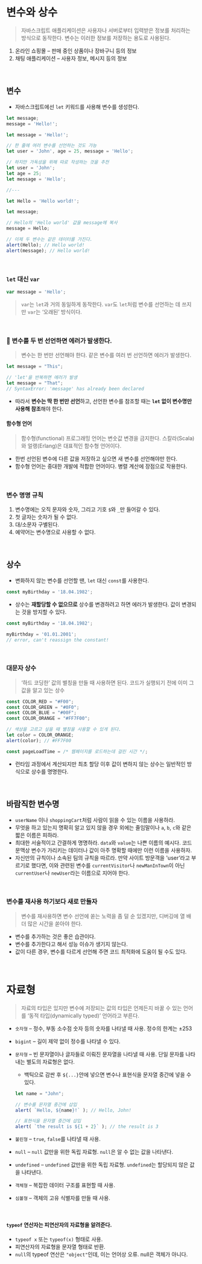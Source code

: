 # 변수와 상수

> 자바스크립트 애플리케이션은 사용자나 서버로부터 입력받은 정보를 처리하는 방식으로 동작한다. 변수는 이러한 정보를 저장하는 용도로 사용된다.

1. 온라인 쇼핑몰 – 판매 중인 상품이나 장바구니 등의 정보
2. 채팅 애플리케이션 – 사용자 정보, 메시지 등의 정보

<br>

## 변수

- 자바스크립트에선 `let` 키워드를 사용해 변수를 생성한다.

```javascript
let message;
message = 'Hello!';

let message = 'Hello!'; 

// 한 줄에 여러 변수를 선언하는 것도 가능
let user = 'John', age = 25, message = 'Hello';

// 하지만 가독성을 위해 따로 작성하는 것을 추천
let user = 'John';
let age = 25;
let message = 'Hello';

//---

let Hello = 'Hello world!';

let message;

// Hello의 'Hello world' 값을 message에 복사
message = Hello;

// 이제 두 변수는 같은 데이터를 가진다.
alert(Hello); // Hello world!
alert(message); // Hello world!
```

<br>

### `let` 대신 `var`

```javascript
var message = 'Hello';
```

> `var`는 `let`과 거의 동일하게 동작한다. `var`도 `let`처럼 변수를 선언하는 데 쓰지만 `var`는 ‘오래된’ 방식이다.

<br>

### 🚨 **변수를 두 번 선언하면 에러가 발생한다.**

> 변수는 한 번만 선언해야 한다. 같은 변수를 여러 번 선언하면 에러가 발생한다.

```javascript
let message = "This";

// 'let'을 반복하면 에러가 발생
let message = "That"; 
// SyntaxError: 'message' has already been declared
```

- 따라서 **변수는 딱 한 번만 선언**하고, 선언한 변수를 참조할 때는 **`let` 없이 변수명만 사용해 참조**해야 한다.

#### 함수형 언어

> 함수형(functional) 프로그래밍 언어는 변숫값 변경을 금지한다. 스칼라(Scala)와 얼랭(Erlang)은 대표적인 함수형 언어이다.

- 한번 선언된 변수에 다른 값을 저장하고 싶으면 새 변수를 선언해야만 한다.
- 함수형 언어는 중대한 개발에 적합한 언어이다. 병렬 계산에 장점으로 작용한다.

<br>

### 변수 명명 규칙

1. 변수명에는 오직 문자와 숫자, 그리고 기호 `$`와 `_`만 들어갈 수 있다.
2. 첫 글자는 숫자가 될 수 없다.
3. 대/소문자 구별된다.
4. 예약어는 변수명으로 사용할 수 없다.

<br>

## 상수

- 변화하지 않는 변수를 선언할 땐, `let` 대신 `const`를 사용한다.

```javascript
const myBirthday = '18.04.1982';
```

- 상수는 **재할당할 수 없으므로** 상수를 변경하려고 하면 에러가 발생한다. 값이 변경되는 것을 방지할 수 있다.

```javascript
const myBirthday = '18.04.1982';

myBirthday = '01.01.2001'; 
// error, can't reassign the constant!
```

<br>

### 대문자 상수

> ‘하드 코딩한’ 값의 별칭을 만들 때 사용하면 된다. 코드가 실행되기 전에 이미 그 값을 알고 있는 상수

```javascript
const COLOR_RED = "#F00";
const COLOR_GREEN = "#0F0";
const COLOR_BLUE = "#00F";
const COLOR_ORANGE = "#FF7F00";

// 색상을 고르고 싶을 때 별칭을 사용할 수 있게 된다.
let color = COLOR_ORANGE;
alert(color); // #FF7F00
```

```javascript
const pageLoadTime = /* 웹페이지를 로드하는데 걸린 시간 */;
```

- 런타임 과정에서 계산되지만 최초 할당 이후 값이 변하지 않는 상수는 일반적인 방식으로 상수를 명명한다.

<br>

## 바람직한 변수명

- `userName` 이나 `shoppingCart`처럼 사람이 읽을 수 있는 이름을 사용하라.
- 무엇을 하고 있는지 명확히 알고 있지 않을 경우 외에는 줄임말이나 `a`, `b`, `c`와 같은 짧은 이름은 피하라.
- 최대한 서술적이고 간결하게 명명하라. `data`와 `value`는 나쁜 이름의 예시다. 코드 문맥상 변수가 가리키는 데이터나 값이 아주 명확할 때에만 이런 이름을 사용하자.
- 자신만의 규칙이나 소속된 팀의 규칙을 따르라. 만약 사이트 방문객을 'user’라고 부르기로 했다면, 이와 관련된 변수를 `currentVisitor`나 `newManInTown`이 아닌 `currentUser`나 `newUser`라는 이름으로 지어야 한다.

<br>

### 변수를 재사용 하기보다 새로 만들자

> 변수를 재사용하면 변수 선언에 쏟는 노력을 좀 덜 순 있겠지만, 디버깅에 열 배 더 많은 시간을 쏟아야 한다.

- 변수를 추가하는 것은 좋은 습관이다.
- 변수를 추가한다고 해서 성능 이슈가 생기지 않는다. 
- 값이 다른 경우, 변수를 다르게 선언해 주면 코드 최적화에 도움이 될 수도 있다.

<br>

# 자료형

> 자료의 타입은 있지만 변수에 저장되는 값의 타입은 언제든지 바꿀 수 있는 언어를 ‘동적 타입(dynamically typed)’ 언어라고 부른다.

- `숫자형` – 정수, 부동 소수점 숫자 등의 숫자를 나타낼 때 사용. 정수의 한계는 ±253

- `bigint` – 길이 제약 없이 정수를 나타낼 수 있다.

- `문자형` – 빈 문자열이나 글자들로 이뤄진 문자열을 나타낼 때 사용. 단일 문자를 나타내는 별도의 자료형은 없다.

  - 백틱으로 감싼 후 `${...}`안에 넣으면 변수나 표현식을 문자열 중간에 넣을 수 있다.

  ```javascript
  let name = "John";
  
  // 변수를 문자열 중간에 삽입
  alert( `Hello, ${name}!` ); // Hello, John!
  
  // 표현식을 문자열 중간에 삽입
  alert( `the result is ${1 + 2}` ); // the result is 3
  ```

  

- `불린형` – `true`, `false`를 나타낼 때 사용.

- `null` – `null` 값만을 위한 독립 자료형. `null`은 알 수 없는 값을 나타낸다.

- `undefined` – `undefined` 값만을 위한 독립 자료형. `undefined`는 할당되지 않은 값을 나타낸다.

- `객체형` – 복잡한 데이터 구조를 표현할 때 사용.

- `심볼형` – 객체의 고유 식별자를 만들 때 사용.

<br>

#### `typeof` 연산자는 피연산자의 자료형을 알려준다.

- `typeof x` 또는 `typeof(x)` 형태로 사용.
- 피연산자의 자료형을 문자열 형태로 반환.
- `null`의 typeof 연산은 `"object"`인데, 이는 언어상 오류. null은 객체가 아니다.